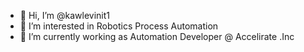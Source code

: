 - 👋 Hi, I’m @kawlevinit1
- 👀 I’m interested in Robotics Process Automation 
- 🌱 I’m currently working as Automation Developer @ Accelirate .Inc

<!---
kawlevinit1/kawlevinit1 is a ✨ special ✨ repository because its `README.md` (this file) appears on your GitHub profile.
You can click the Preview link to take a look at your changes.
--->
